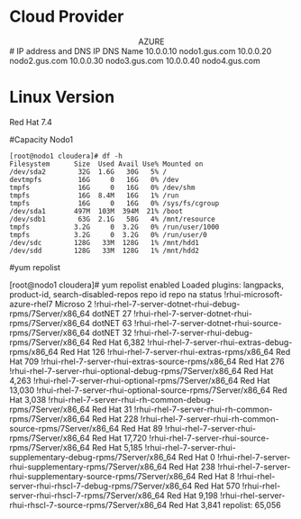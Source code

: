 # Cloud Provider
<center>AZURE</center>
#  IP address and DNS
    IP        DNS Name
10.0.0.10 nodo1.gus.com 
10.0.0.20 nodo2.gus.com 
10.0.0.30 nodo3.gus.com 
10.0.0.40 nodo4.gus.com 

# Linux Version

Red Hat 7.4

#Capacity Nodo1
```
[root@nodo1 cloudera]# df -h
Filesystem      Size  Used Avail Use% Mounted on
/dev/sda2        32G  1.6G   30G   5% /
devtmpfs         16G     0   16G   0% /dev
tmpfs            16G     0   16G   0% /dev/shm
tmpfs            16G  8.4M   16G   1% /run
tmpfs            16G     0   16G   0% /sys/fs/cgroup
/dev/sda1       497M  103M  394M  21% /boot
/dev/sdb1        63G  2.1G   58G   4% /mnt/resource
tmpfs           3.2G     0  3.2G   0% /run/user/1000
tmpfs           3.2G     0  3.2G   0% /run/user/0
/dev/sdc        128G   33M  128G   1% /mnt/hdd1
/dev/sdd        128G   33M  128G   1% /mnt/hdd2
```


 #yum repolist 

 [root@nodo1 cloudera]# yum repolist enabled
Loaded plugins: langpacks, product-id, search-disabled-repos
repo id                                                           repo na status
!rhui-microsoft-azure-rhel7                                       Microso      2
!rhui-rhel-7-server-dotnet-rhui-debug-rpms/7Server/x86_64         dotNET      27
!rhui-rhel-7-server-dotnet-rhui-rpms/7Server/x86_64               dotNET      63
!rhui-rhel-7-server-dotnet-rhui-source-rpms/7Server/x86_64        dotNET      32
!rhui-rhel-7-server-rhui-debug-rpms/7Server/x86_64                Red Hat  6,382
!rhui-rhel-7-server-rhui-extras-debug-rpms/x86_64                 Red Hat    126
!rhui-rhel-7-server-rhui-extras-rpms/x86_64                       Red Hat    709
!rhui-rhel-7-server-rhui-extras-source-rpms/x86_64                Red Hat    276
!rhui-rhel-7-server-rhui-optional-debug-rpms/7Server/x86_64       Red Hat  4,263
!rhui-rhel-7-server-rhui-optional-rpms/7Server/x86_64             Red Hat 13,030
!rhui-rhel-7-server-rhui-optional-source-rpms/7Server/x86_64      Red Hat  3,038
!rhui-rhel-7-server-rhui-rh-common-debug-rpms/7Server/x86_64      Red Hat     31
!rhui-rhel-7-server-rhui-rh-common-rpms/7Server/x86_64            Red Hat    228
!rhui-rhel-7-server-rhui-rh-common-source-rpms/7Server/x86_64     Red Hat     89
!rhui-rhel-7-server-rhui-rpms/7Server/x86_64                      Red Hat 17,720
!rhui-rhel-7-server-rhui-source-rpms/7Server/x86_64               Red Hat  5,185
!rhui-rhel-7-server-rhui-supplementary-debug-rpms/7Server/x86_64  Red Hat      0
!rhui-rhel-7-server-rhui-supplementary-rpms/7Server/x86_64        Red Hat    238
!rhui-rhel-7-server-rhui-supplementary-source-rpms/7Server/x86_64 Red Hat      8
!rhui-rhel-server-rhui-rhscl-7-debug-rpms/7Server/x86_64          Red Hat    570
!rhui-rhel-server-rhui-rhscl-7-rpms/7Server/x86_64                Red Hat  9,198
!rhui-rhel-server-rhui-rhscl-7-source-rpms/7Server/x86_64         Red Hat  3,841
repolist: 65,056
</code>
